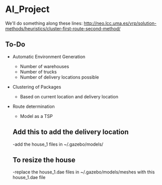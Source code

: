 # AI_Project
We'll do something along these lines: http://neo.lcc.uma.es/vrp/solution-methods/heuristics/cluster-first-route-second-method/

## To-Do
- Automatic Environment Generation
  - Number of warehouses
  - Number of trucks
  - Number of delivery locations possible
- Clustering of Packages 
  - Based on current location and delivery location
- Route determination
  - Model as a TSP
  ## Add this to add the delivery location
  -add the house_1 files in ~/.gazebo/models/
  
   ## To resize the house
  -replace the house_1.dae files in ~/.gazebo/models/meshes with this house_1.dae file
